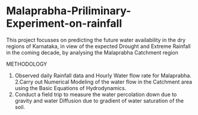 # Malaprabha-Priliminary-Experiment-on-rainfall
This project focusses on predicting the future water availability in the dry regions of Karnataka, in view of the expected Drought and Extreme Rainfall in the coming decade, by analysing the Malaprabha Catchment region


METHODOLOGY
1. Observed daily Rainfall data and Hourly Water flow rate for Malaprabha.
2.Carry out Numerical Modeling of the water flow in the Catchment area  using the Basic Equations of Hydrodynamics.
3. Conduct a field trip to measure the water percolation down due to gravity and water Diffusion due to gradient of water saturation of the soil.
